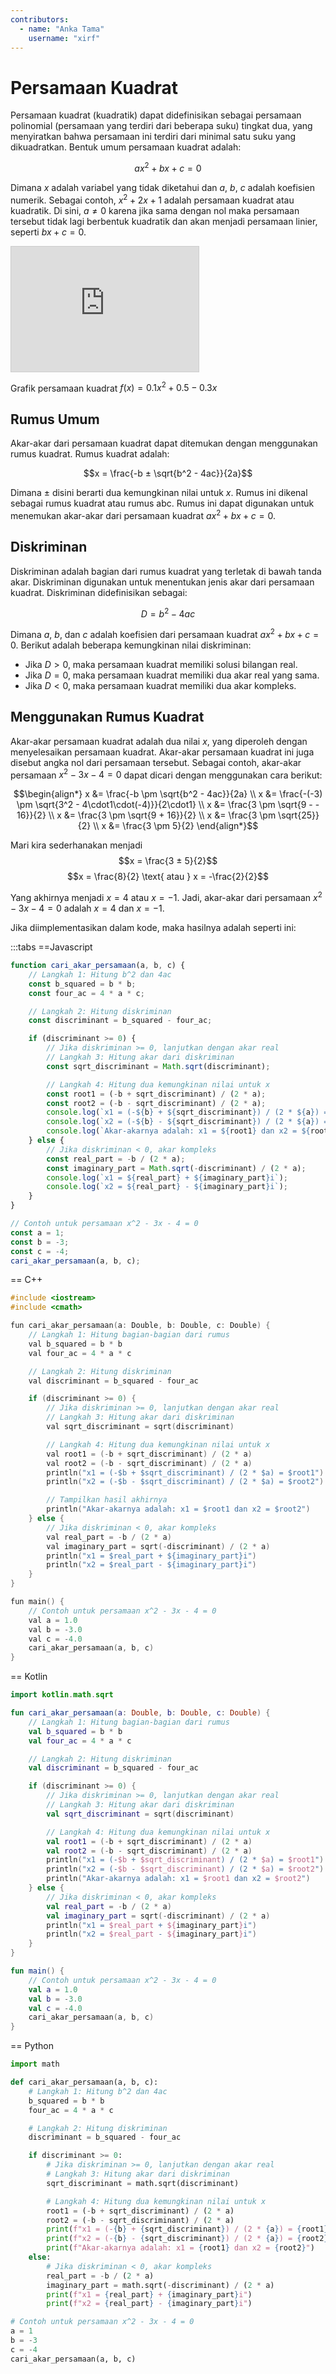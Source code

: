 ```yaml
---
contributors:
  - name: "Anka Tama"
    username: "xirf"
---
```


# Persamaan Kuadrat

Persamaan kuadrat (kuadratik) dapat didefinisikan sebagai persamaan polinomial (persamaan yang terdiri dari beberapa suku) tingkat dua, yang menyiratkan bahwa persamaan ini terdiri dari minimal satu suku yang dikuadratkan. Bentuk umum persamaan kuadrat adalah:

$$ax^2 + bx + c = 0$$

Dimana $x$ adalah variabel yang tidak diketahui dan $a$, $b$, $c$ adalah koefisien numerik. Sebagai contoh, $x^2 + 2x +1$ adalah persamaan kuadrat atau kuadratik. Di sini, $a ≠ 0$ karena jika sama dengan nol maka persamaan tersebut tidak lagi berbentuk kuadratik dan akan menjadi persamaan linier, seperti $bx + c = 0$.

<iframe src="https://www.desmos.com/calculator/4pk6cxq51f?embed" width="300" height="200" class="mx-auto w-full" style="border: 1px solid #ccc" frameborder=0></iframe>
<div class="text-center text-sm text-gray-500">

Grafik persamaan kuadrat $f(x) = 0.1x^2 + 0.5 - 0.3x$

</div>

## Rumus Umum

Akar-akar dari persamaan kuadrat dapat ditemukan dengan menggunakan rumus kuadrat. Rumus kuadrat adalah:

$$x = \frac{-b ± \sqrt{b^2 - 4ac}}{2a}$$

Dimana $±$ disini berarti dua kemungkinan nilai untuk $x$. Rumus ini dikenal sebagai rumus kuadrat atau rumus abc. Rumus ini dapat digunakan untuk menemukan akar-akar dari persamaan kuadrat $ax^2 + bx + c = 0$.

## Diskriminan

Diskriminan adalah bagian dari rumus kuadrat yang terletak di bawah tanda akar. Diskriminan digunakan untuk menentukan jenis akar dari persamaan kuadrat. Diskriminan didefinisikan sebagai:

$$D = b^2 - 4ac$$

Dimana $a$, $b$, dan $c$ adalah koefisien dari persamaan kuadrat $ax^2 + bx + c = 0$. Berikut adalah beberapa kemungkinan nilai diskriminan:

-   Jika $D > 0$, maka persamaan kuadrat memiliki solusi bilangan real.
-   Jika $D = 0$, maka persamaan kuadrat memiliki dua akar real yang sama.
-   Jika $D < 0$, maka persamaan kuadrat memiliki dua akar kompleks.

## Menggunakan Rumus Kuadrat

Akar-akar persamaan kuadrat adalah dua nilai $x$, yang diperoleh dengan menyelesaikan persamaan kuadrat. Akar-akar persamaan kuadrat ini juga disebut angka nol dari persamaan tersebut. Sebagai contoh, akar-akar persamaan $x^2 - 3x - 4 = 0$ dapat dicari dengan menggunakan cara berikut:

$$\begin{align*}
x &= \frac{-b \pm \sqrt{b^2 - 4ac}}{2a} \\
x &= \frac{-(-3) \pm \sqrt{3^2 - 4\cdot1\cdot(-4)}}{2\cdot1} \\
x &= \frac{3 \pm \sqrt{9 - - 16}}{2} \\
x &= \frac{3 \pm \sqrt{9 + 16}}{2} \\
x &= \frac{3 \pm \sqrt{25}}{2} \\
x &= \frac{3 \pm 5}{2}
\end{align*}$$

Mari kira sederhanakan menjadi
$$x = \frac{3 ± 5}{2}$$
$$x = \frac{8}{2} \text{ atau } x = -\frac{2}{2}$$

Yang akhirnya menjadi $x = 4$ atau $x = -1$. Jadi, akar-akar dari persamaan $x^2 - 3x - 4 = 0$ adalah $x = 4$ dan $x = -1$.

Jika diimplementasikan dalam kode, maka hasilnya adalah seperti ini:

:::tabs
==Javascript

```js
function cari_akar_persamaan(a, b, c) {
	// Langkah 1: Hitung b^2 dan 4ac
	const b_squared = b * b;
	const four_ac = 4 * a * c;

	// Langkah 2: Hitung diskriminan
	const discriminant = b_squared - four_ac;

	if (discriminant >= 0) {
		// Jika diskriminan >= 0, lanjutkan dengan akar real
		// Langkah 3: Hitung akar dari diskriminan
		const sqrt_discriminant = Math.sqrt(discriminant);

        // Langkah 4: Hitung dua kemungkinan nilai untuk x
		const root1 = (-b + sqrt_discriminant) / (2 * a);
		const root2 = (-b - sqrt_discriminant) / (2 * a);
		console.log(`x1 = (-${b} + ${sqrt_discriminant}) / (2 * ${a}) = ${root1}`);
		console.log(`x2 = (-${b} - ${sqrt_discriminant}) / (2 * ${a}) = ${root2}`);
		console.log(`Akar-akarnya adalah: x1 = ${root1} dan x2 = ${root2}`);
	} else {
		// Jika diskriminan < 0, akar kompleks
		const real_part = -b / (2 * a);
		const imaginary_part = Math.sqrt(-discriminant) / (2 * a);
		console.log(`x1 = ${real_part} + ${imaginary_part}i`);
		console.log(`x2 = ${real_part} - ${imaginary_part}i`);
	}
}

// Contoh untuk persamaan x^2 - 3x - 4 = 0
const a = 1;
const b = -3;
const c = -4;
cari_akar_persamaan(a, b, c);
```

== C++

```cpp
#include <iostream>
#include <cmath>

fun cari_akar_persamaan(a: Double, b: Double, c: Double) {
    // Langkah 1: Hitung bagian-bagian dari rumus
    val b_squared = b * b
    val four_ac = 4 * a * c

    // Langkah 2: Hitung diskriminan
    val discriminant = b_squared - four_ac

    if (discriminant >= 0) {
        // Jika diskriminan >= 0, lanjutkan dengan akar real
        // Langkah 3: Hitung akar dari diskriminan
        val sqrt_discriminant = sqrt(discriminant)

        // Langkah 4: Hitung dua kemungkinan nilai untuk x
        val root1 = (-b + sqrt_discriminant) / (2 * a)
        val root2 = (-b - sqrt_discriminant) / (2 * a)
        println("x1 = (-$b + $sqrt_discriminant) / (2 * $a) = $root1")
        println("x2 = (-$b - $sqrt_discriminant) / (2 * $a) = $root2")

        // Tampilkan hasil akhirnya
        println("Akar-akarnya adalah: x1 = $root1 dan x2 = $root2")
    } else {
        // Jika diskriminan < 0, akar kompleks
        val real_part = -b / (2 * a)
        val imaginary_part = sqrt(-discriminant) / (2 * a)
        println("x1 = $real_part + ${imaginary_part}i")
        println("x2 = $real_part - ${imaginary_part}i")
    }
}

fun main() {
    // Contoh untuk persamaan x^2 - 3x - 4 = 0
    val a = 1.0
    val b = -3.0
    val c = -4.0
    cari_akar_persamaan(a, b, c)
}

```

== Kotlin

```kotlin
import kotlin.math.sqrt

fun cari_akar_persamaan(a: Double, b: Double, c: Double) {
    // Langkah 1: Hitung bagian-bagian dari rumus
    val b_squared = b * b
    val four_ac = 4 * a * c

    // Langkah 2: Hitung diskriminan
    val discriminant = b_squared - four_ac

    if (discriminant >= 0) {
        // Jika diskriminan >= 0, lanjutkan dengan akar real
        // Langkah 3: Hitung akar dari diskriminan
        val sqrt_discriminant = sqrt(discriminant)

        // Langkah 4: Hitung dua kemungkinan nilai untuk x
        val root1 = (-b + sqrt_discriminant) / (2 * a)
        val root2 = (-b - sqrt_discriminant) / (2 * a)
        println("x1 = (-$b + $sqrt_discriminant) / (2 * $a) = $root1")
        println("x2 = (-$b - $sqrt_discriminant) / (2 * $a) = $root2")
        println("Akar-akarnya adalah: x1 = $root1 dan x2 = $root2")
    } else {
        // Jika diskriminan < 0, akar kompleks
        val real_part = -b / (2 * a)
        val imaginary_part = sqrt(-discriminant) / (2 * a)
        println("x1 = $real_part + ${imaginary_part}i")
        println("x2 = $real_part - ${imaginary_part}i")
    }
}

fun main() {
    // Contoh untuk persamaan x^2 - 3x - 4 = 0
    val a = 1.0
    val b = -3.0
    val c = -4.0
    cari_akar_persamaan(a, b, c)
}
```
== Python
``` python
import math

def cari_akar_persamaan(a, b, c):
	# Langkah 1: Hitung b^2 dan 4ac
	b_squared = b * b
	four_ac = 4 * a * c

	# Langkah 2: Hitung diskriminan
	discriminant = b_squared - four_ac

	if discriminant >= 0:
		# Jika diskriminan >= 0, lanjutkan dengan akar real
		# Langkah 3: Hitung akar dari diskriminan
		sqrt_discriminant = math.sqrt(discriminant)

		# Langkah 4: Hitung dua kemungkinan nilai untuk x
		root1 = (-b + sqrt_discriminant) / (2 * a)
		root2 = (-b - sqrt_discriminant) / (2 * a)
		print(f"x1 = (-{b} + {sqrt_discriminant}) / (2 * {a}) = {root1}")
		print(f"x2 = (-{b} - {sqrt_discriminant}) / (2 * {a}) = {root2}")
		print(f"Akar-akarnya adalah: x1 = {root1} dan x2 = {root2}")
	else:
		# Jika diskriminan < 0, akar kompleks
		real_part = -b / (2 * a)
		imaginary_part = math.sqrt(-discriminant) / (2 * a)
		print(f"x1 = {real_part} + {imaginary_part}i")
		print(f"x2 = {real_part} - {imaginary_part}i")

# Contoh untuk persamaan x^2 - 3x - 4 = 0
a = 1
b = -3
c = -4
cari_akar_persamaan(a, b, c)
```
